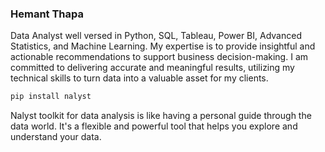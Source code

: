 ### Hemant Thapa

Data Analyst well versed in Python, SQL, Tableau, Power BI, Advanced Statistics, and Machine Learning. 
My expertise is to provide insightful and actionable recommendations to support business decision-making. 
I am committed to delivering accurate and meaningful results, utilizing my technical skills to turn data into a valuable asset for my clients.

```bash
pip install nalyst
```

Nalyst toolkit for data analysis is like having a personal guide through the data world. It's a flexible and powerful tool that helps you explore and understand your data.
